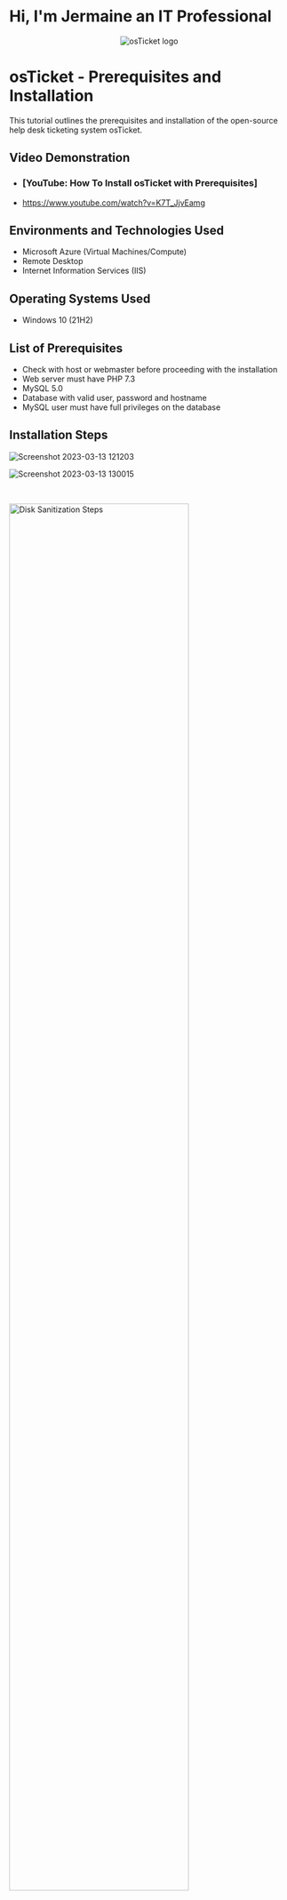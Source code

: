 # Hi, I'm Jermaine an IT Professional 
<p align="center">
<img src="https://i.imgur.com/Clzj7Xs.png" alt="osTicket logo"/>
</p>

<h1>osTicket - Prerequisites and Installation</h1>
This tutorial outlines the prerequisites and installation of the open-source help desk ticketing system osTicket.<br />


<h2>Video Demonstration</h2>

- ### [YouTube: How To Install osTicket with Prerequisites]
- https://www.youtube.com/watch?v=K7T_JjvEamg
<h2>Environments and Technologies Used</h2>

- Microsoft Azure (Virtual Machines/Compute)
- Remote Desktop
- Internet Information Services (IIS)

<h2>Operating Systems Used </h2>

- Windows 10</b> (21H2)

<h2>List of Prerequisites</h2>

- Check with host or webmaster before proceeding with the installation 
- Web server must have PHP 7.3
- MySQL 5.0
- Database with valid user, password and hostname
- MySQL user must have full privileges on the database

<h2>Installation Steps</h2>

 ![Screenshot 2023-03-13 121203](https://user-images.githubusercontent.com/126797177/224787159-7dd6628a-e26c-4f84-8b64-9119b23ace65.png)
 
 
 
 ![Screenshot 2023-03-13 130015](https://user-images.githubusercontent.com/126797177/224788919-d34c9e1d-332d-4728-b7ad-98d9c33a9ff5.png)
<p>

</p>
<br />

<p>
<img src="https://i.imgur.com/DJmEXEB.png" height="80%" width="80%" alt="Disk Sanitization Steps"/>
</p>
<p>

</p>
<br />

<p>
![Screenshot 2023-03-13 122308](https://user-images.githubusercontent.com/126797177/224782444-be9fc0e3-47a9-4d10-aa44-8e6ef90fec1f.png)
<p>


![Screenshot 2023-03-13 122308](https://user-images.githubusercontent.com/126797177/224786453-42b1ad5e-95b9-4d5c-9810-ac2fe09c030a.png)
